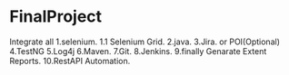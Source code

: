 # FinalProject

Integrate all
1.selenium. 1.1 Selenium Grid.
2.java.
3.Jira. or POI(Optional)
4.TestNG
5.Log4j
6.Maven.
7.Git.
8.Jenkins.
9.finally Genarate Extent Reports.
10.RestAPI Automation.
